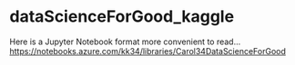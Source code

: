 # dataScienceForGood_kaggle
Here is a Jupyter Notebook format more convenient to read...
https://notebooks.azure.com/kk34/libraries/Carol34DataScienceForGood
